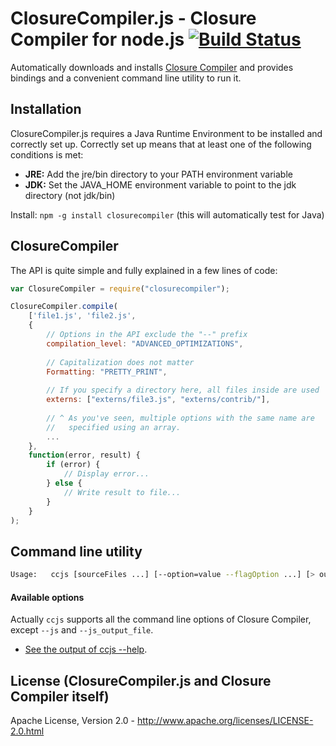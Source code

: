 ClosureCompiler.js - Closure Compiler for node.js [![Build Status](https://travis-ci.org/dcodeIO/ClosureCompiler.js.png?branch=master)](https://travis-ci.org/dcodeIO/ClosureCompiler.js)
=================================================

Automatically downloads and installs [Closure Compiler](https://developers.google.com/closure/compiler/) and provides
bindings and a convenient command line utility to run it.

Installation
------------

ClosureCompiler.js requires a Java Runtime Environment to be installed and correctly set up. Correctly set up means that
at least one of the following conditions is met:

* **JRE:** Add the jre/bin directory to your PATH environment variable
* **JDK:** Set the JAVA_HOME environment variable to point to the jdk directory (not jdk/bin)

Install: `npm -g install closurecompiler` (this will automatically test for Java)

ClosureCompiler
---------------
The API is quite simple and fully explained in a few lines of code:

```javascript
var ClosureCompiler = require("closurecompiler");

ClosureCompiler.compile(
    ['file1.js', 'file2.js',
    {
        // Options in the API exclude the "--" prefix
        compilation_level: "ADVANCED_OPTIMIZATIONS",
        
        // Capitalization does not matter 
        Formatting: "PRETTY_PRINT",
        
        // If you specify a directory here, all files inside are used
        externs: ["externs/file3.js", "externs/contrib/"],
        
        // ^ As you've seen, multiple options with the same name are
        //   specified using an array.
        ...
    },
    function(error, result) {
        if (error) {
            // Display error...
        } else {
            // Write result to file...
        }
    }
);
```

Command line utility
--------------------

```bash
Usage:   ccjs [sourceFiles ...] [--option=value --flagOption ...] [> outFile]
```

#### Available options ####

Actually `ccjs` supports all the command line options of Closure Compiler, except `--js` and `--js_output_file`.

* [See the output of ccjs --help](https://github.com/dcodeIO/ClosureCompiler.js/blob/master/OPTIONS.md).

License (ClosureCompiler.js and Closure Compiler itself)
--------------------------------------------------------
Apache License, Version 2.0 - http://www.apache.org/licenses/LICENSE-2.0.html

